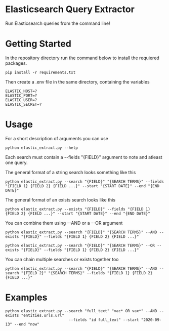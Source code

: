 # Elasticsearch Query Extractor

Run Elasticsearch queries from the command line!

# Getting Started

In the repository directory run the command below to install the requiered packages.

```
pip install -r requirements.txt
```

Then create a .env file in the same directory, containing the variables

```
ELASTIC_HOST=?
ELASTIC_PORT=?
ELASTIC_USER=?
ELASTIC_SECRET=?
```
  
# Usage

For a short description of arguments you can use

```
python elastic_extract.py --help
```

Each search must contain a --fields "{FIELD}" argument to note and atleast one query.

The general format of a string search looks something like this

```
python elastic_extract.py --search "{FIELD}" "{SEARCH TERMS}" --fields "{FIELD 1} {FIELD 2} {FIELD ...}" --start "{START DATE}" --end "{END DATE}"
```

The general format of an exists search looks like this

```
python elastic_extract.py --exists "{FIELD}" --fields "{FIELD 1} {FIELD 2} {FIELD ...}" --start "{START DATE}" --end "{END DATE}"
```

You can combine them using --AND or a --OR argument

```
python elastic_extract.py --search "{FIELD}" "{SEARCH TERMS}" --AND --exists "{FIELD}" --fields "{FIELD 1} {FIELD 2} {FIELD ...}"

python elastic_extract.py --search "{FIELD}" "{SEARCH TERMS}" --OR --exists "{FIELD}" --fields "{FIELD 1} {FIELD 2} {FIELD ...}"
```

You can chain multiple searches or exists together too

```
python elastic_extract.py --search "{FIELD}" "{SEARCH TERMS}" --AND --search "{FIELD 2}" "{SEARCH TERMS}" --fields "{FIELD 1} {FIELD 2} {FIELD ...}"
```

# Examples

```
python elastic_extract.py --search "full_text" "vac* OR vax*" --AND --exists "entities.urls.url" 
                            --fields "id full_text" --start "2020-09-13" --end "now"
```
